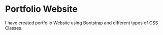 # Portfolio Website
I have created portfolio Website using Bootstrap and different types of CSS Classes.
